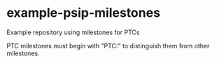 # example-psip-milestones
Example repository using milestones for PTCs

PTC milestones must begin with "PTC:" to distinguish them from other milestones.
